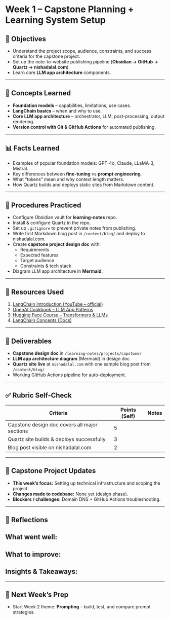 # Week 1 – Capstone Planning + Learning System Setup

## 🎯 Objectives
- Understand the project scope, audience, constraints, and success criteria for the capstone project.  
- Set up the note-to-website publishing pipeline (**Obsidian → GitHub → Quartz → nishadalal.com**).  
- Learn core **LLM app architecture** components.  

---

## 📘 Concepts Learned
- **Foundation models** – capabilities, limitations, use cases.  
- **LangChain basics** – when and why to use.  
- **Core LLM app architecture** – orchestrator, LLM, post-processing, output rendering.  
- **Version control with Git & GitHub Actions** for automated publishing.  

---

## 📊 Facts Learned
- Examples of popular foundation models: GPT-4o, Claude, LLaMA-3, Mistral.  
- Key differences between **fine-tuning** vs **prompt engineering**.  
- What “tokens” mean and why context length matters.  
- How Quartz builds and deploys static sites from Markdown content.  

---

## 🔧 Procedures Practiced
- Configure Obsidian vault for **learning-notes** repo.  
- Install & configure Quartz in the repo.  
- Set up `.gitignore` to prevent private notes from publishing.  
- Write first Markdown blog post in `/content/blog/` and deploy to nishadalal.com.  
- Create **capstone project design doc** with:
  - Requirements
  - Expected features
  - Target audience
  - Constraints & tech stack
- Diagram LLM app architecture in **Mermaid**.

---

## 📗 Resources Used
1. [LangChain Introduction (YouTube – official)](https://www.youtube.com/watch?v=aywZrzNaKjs)  
2. [OpenAI Cookbook – LLM App Patterns](https://github.com/openai/openai-cookbook)  
3. [Hugging Face Course – Transformers & LLMs](https://huggingface.co/course)  
4. [LangChain Concepts (Docs)](https://python.langchain.com/docs/get_started/introduction)  


---

## 📄 Deliverables
- **Capstone design doc** in `/learning-notes/projects/capstone/`  
- **LLM app architecture diagram** (Mermaid) in design doc  
- **Quartz site live** at `nishadalal.com` with one sample blog post from `/content/blog/`  
- Working GitHub Actions pipeline for auto-deployment.  

---

## ✅ Rubric Self-Check
| Criteria | Points (Self) | Notes |
|----------|---------------|-------|
| Capstone design doc covers all major sections | 5 | |
| Quartz site builds & deploys successfully | 3 | |
| Blog post visible on nishadalal.com | 2 | |

---

## 📓 Capstone Project Updates
- **This week’s focus:** Setting up technical infrastructure and scoping the project.  
- **Changes made to codebase:** None yet (design phase).  
- **Blockers / challenges:** Domain DNS + GitHub Actions troubleshooting.  

---

## 📝 Reflections
**What went well:**  
-  

**What to improve:**  
-  

**Insights & Takeaways:**  
-  

---

## 📌 Next Week’s Prep
- Start Week 2 theme: **Prompting** – build, test, and compare prompt strategies.  

